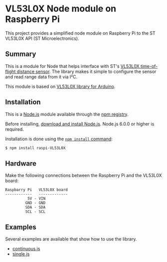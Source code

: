 # VL53L0X Node module on Raspberry Pi

This project provides a simplified node module on Raspberry Pi to the ST VL53L0X API (ST Microelectronics).

## Summary

This is a module for Node that helps interface with ST's [VL53L0X time-of-flight distance sensor](https://www.pololu.com/product/2490). The library makes it simple to configure the sensor and read range data from it via I&sup2;C.

This module is based on [VL53L0X library for Arduino](https://github.com/pololu/vl53l0x-arduino).

## Installation

This is a [Node.js](https://nodejs.org/en/) module available through the
[npm registry](https://www.npmjs.com/).

Before installing, [download and install Node.js](https://nodejs.org/en/download/).
Node.js 6.0.0 or higher is required.

Installation is done using the
[`npm install` command](https://docs.npmjs.com/getting-started/installing-npm-packages-locally):

```bash
$ npm install raspi-VL53L0X
```

## Hardware

Make the following connections between the Raspberry Pi and the VL53L0X board:

    Raspbarry Pi   VL53L0X board
    ------------   -------------
              5V - VIN
             GND - GND
             SDA - SDA
             SCL - SCL

## Examples

Several examples are available that show how to use the library.

- [continuous.js](./examples/continuous.js)
- [single.js](./examples/single.js)
